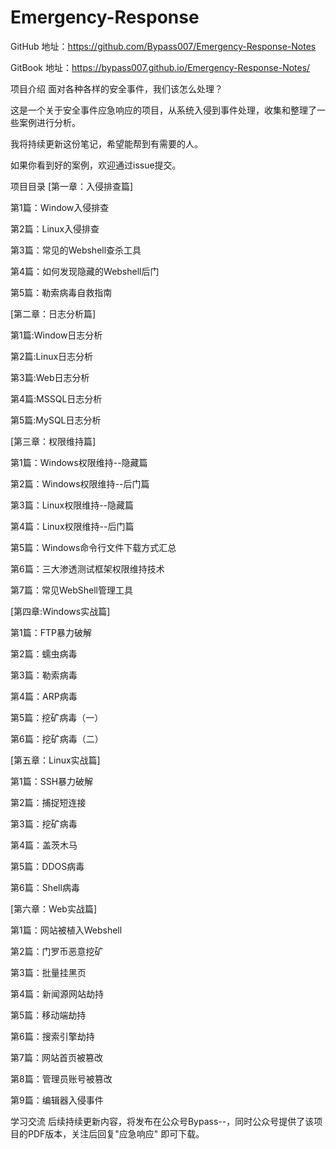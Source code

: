 # Emergency-Response

GitHub 地址：https://github.com/Bypass007/Emergency-Response-Notes

GitBook 地址：https://bypass007.github.io/Emergency-Response-Notes/

项目介绍
面对各种各样的安全事件，我们该怎么处理？

这是一个关于安全事件应急响应的项目，从系统入侵到事件处理，收集和整理了一些案例进行分析。

我将持续更新这份笔记，希望能帮到有需要的人。

如果你看到好的案例，欢迎通过issue提交。

项目目录
[第一章：入侵排查篇]

第1篇：Window入侵排查

第2篇：Linux入侵排查

第3篇：常见的Webshell查杀工具

第4篇：如何发现隐藏的Webshell后门

第5篇：勒索病毒自救指南

[第二章：日志分析篇]

第1篇:Window日志分析

第2篇:Linux日志分析

第3篇:Web日志分析

第4篇:MSSQL日志分析

第5篇:MySQL日志分析

[第三章：权限维持篇]

第1篇：Windows权限维持--隐藏篇

第2篇：Windows权限维持--后门篇

第3篇：Linux权限维持--隐藏篇

第4篇：Linux权限维持--后门篇

第5篇：Windows命令行文件下载方式汇总

第6篇：三大渗透测试框架权限维持技术

第7篇：常见WebShell管理工具

[第四章:Windows实战篇]

第1篇：FTP暴力破解

第2篇：蠕虫病毒

第3篇：勒索病毒

第4篇：ARP病毒

第5篇：挖矿病毒（一）

第6篇：挖矿病毒（二）

[第五章：Linux实战篇]

第1篇：SSH暴力破解

第2篇：捕捉短连接

第3篇：挖矿病毒

第4篇：盖茨木马

第5篇：DDOS病毒

第6篇：Shell病毒

[第六章：Web实战篇]

第1篇：网站被植入Webshell

第2篇：门罗币恶意挖矿

第3篇：批量挂黑页

第4篇：新闻源网站劫持

第5篇：移动端劫持

第6篇：搜索引擎劫持

第7篇：网站首页被篡改

第8篇：管理员账号被篡改

第9篇：编辑器入侵事件

学习交流
后续持续更新内容，将发布在公众号Bypass--，同时公众号提供了该项目的PDF版本，关注后回复"应急响应" 即可下载。

